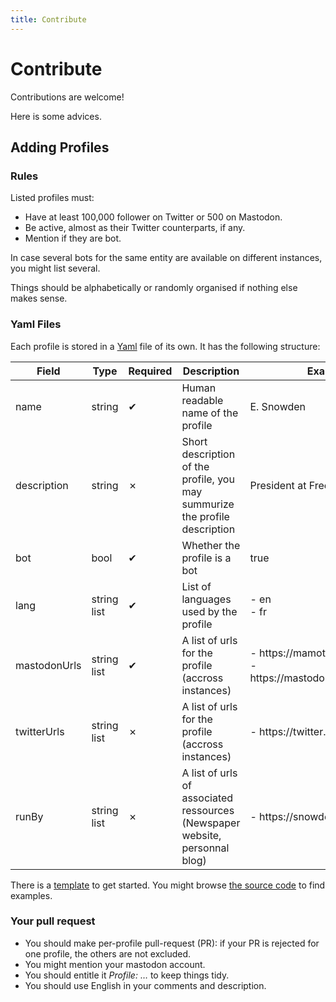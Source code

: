 ```yaml
---
title: Contribute
---
```

# Contribute

Contributions are welcome!

Here is some advices.

## Adding Profiles

### Rules

Listed profiles must:

 +  Have at least 100,000 follower on Twitter or 500 on Mastodon.
 +  Be active, almost as their Twitter counterparts, if any.
 +  Mention if they are bot.

In case several bots for the same entity are available on different instances, you might list several.

Things should be alphabetically or randomly organised if nothing else makes sense.

### Yaml Files

Each profile is stored in a [Yaml](http://yaml.org) file of its own. It has the following structure:

<table class="pure-table pure-table-bordered pure-table-odd">
  <thead>
    <tr>
      <th>Field</th>
      <th>Type</th>
      <th>Required</th>
      <th>Description</th>
      <th>Example</th>
    </tr>
  </thead>
  <tbody>
  <tr>
      <td>name</td>
      <td>string</td>
      <td>✔</td>
      <td>Human readable name of the profile</td>
      <td>E. Snowden</td>
    </tr>
    <tr>
      <td>description</td>
      <td>string</td>
      <td>✗</td>
      <td>Short description of the profile, you may summurize the profile description</td>
      <td>President at Freedom of Press.</td>
    </tr>
    <tr>
      <td>bot</td>
      <td>bool</td>
      <td>✔</td>
      <td>Whether the profile is a bot</td>
      <td>true</td>
    </tr>
    <tr>
      <td>lang</td>
      <td>string list</td>
      <td>✔</td>
      <td>List of languages used by the profile</td>
      <td> - en<br/> - fr</td>
    </tr>
    <tr>
      <td>mastodonUrls</td>
      <td>string list</td>
      <td>✔</td>
      <td>A list of urls for the profile (accross instances)</td>
      <td> - https://mamot.fr/@snowden<br/> - https://mastodon.xyz/@snowden</td>
    </tr>
    <tr>
      <td>twitterUrls</td>
      <td>string list</td>
      <td>✗</td>
      <td>A list of urls for the profile (accross instances)</td>
      <td> - https://twitter.com/Snowden</td>
    </tr>
    <tr>
      <td>runBy</td>
      <td>string list</td>
      <td>✗</td>
      <td>A list of urls of associated ressources (Newspaper website, personnal blog)</td>
      <td> - https://snowden.blog</td>
    </tr>
    </tbody>
    </table>

There is a [template](/template.yml) to get started. You might browse [the source code](https://gitlab.com/WzukW/onmastodon/tree/master/yml-db) to find examples.

### Your pull request

+ You should make per-profile pull-request (PR): if your PR is rejected for one profile, the others are not excluded.
+ You might mention your mastodon account.
+ You should entitle it *Profile: …* to keep things tidy.
+ You should use English in your comments and description.
